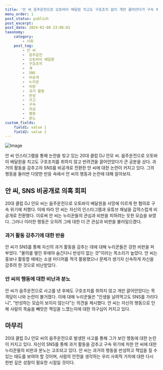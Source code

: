```yaml
---
title: '안 씨 음주운전으로 오토바이 배달원 치고도 구호조치 없이 개만 끌어안다가 구속 위기'
menu_order: 1
post_status: publish
post_excerpt: 
post_date: 2024-02-08 23:06:01
taxonomy:
    category:
        - 사회
    post_tag:
        - 안 씨
        -  음주운전
        -  오토바이 배달원
        -  구호조치
        -  개
        -  SNS
        -  비공개
        -  누리꾼
        -  비판
        -  과거 활동
        -  반성
        -  사고
        -  구속
        -  의심
        -  행동
        -  분노
custom_fields:
    field1: value 1
    field2: value 2
---
```


![Image](https://imgnews.pstatic.net/image/016/2024/02/06/20240206000115_0_20240206091903559.jpg?type=w647)

안 씨 인스타그램을 통해 논란을 빚고 있는 20대 클럽 DJ 안모 씨. 음주운전으로 오토바이 배달원을 치고도 구호조치를 취하지 않고 반려견을 끌어안았다가 큰 공분을 샀다. 과거의 활동을 감추고자 SNS를 비공개로 전환한 안 씨에 대한 논란이 커지고 있다. 그의 행동을 둘러싼 다양한 반응 속에서 안 씨의 행동과 논란에 대해 알아보자.
## 안 씨, SNS 비공개로 의혹 회피
20대 클럽 DJ 안모 씨는 음주운전으로 오토바이 배달원을 사망에 이르게 한 혐의로 구속 위기에 처했다. 이에 따라 안 씨는 자신의 인스타그램과 유튜브 채널을 갑작스럽게 비공개로 전환했다. 이로써 안 씨는 누리꾼들의 관심과 비판을 피하려는 듯한 모습을 보였다. 그러나 이러한 행동은 오히려 그에 대한 더 큰 관심과 비판을 불러일으켰다.
### 과거 활동 감추기에 대한 반응
안 씨가 SNS를 통해 자신의 과거 활동을 감추는 데에 대해 누리꾼들은 강한 비판을 퍼부었다. "물의를 벌인 후에야 숨긴다니 반성이 없는 것"이라는 목소리가 높았다. 안 씨는 홍보나 활동할 때에는 소셜 미디어를 적극 활용했으나 문제가 생기자 신속하게 자신을 감추려 한 것으로 비난받았다.
### 안 씨의 행동에 대한 비난과 분노
안 씨가 음주운전으로 사고를 낸 후에도 구호조치를 취하지 않고 개만 끌어안았다는 목격담이 나와 논란이 불거졌다. 이에 대해 누리꾼들은 "인생을 날려먹고도 SNS를 가리다니", "반성하는 모습이 보이지 않는다"는 의견을 제시했다. 안 씨는 자신의 행동으로 인해 사람의 목숨을 빼앗은 책임을 느꼈는지에 대한 의구심이 커지고 있다.
## 마무리
20대 클럽 DJ 안모 씨의 음주운전으로 발생한 사고를 통해 그가 보인 행동에 대한 논란이 커지고 있다. 자신의 SNS를 통해 과거 활동을 감추고 구속 위기에 처한 안 씨에 대한 누리꾼들의 비판과 분노는 고조되고 있다. 안 씨는 과거의 행동을 반성하고 책임을 질 수 있는 태도를 보여야 할 것이며, 사람의 안전을 생각하는 우리 사회적 가치에 대한 다시 한번 깊은 성찰이 필요한 시점일 것이다.

